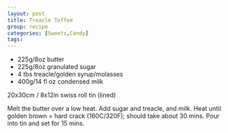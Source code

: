 ```yaml
---
layout: post
title: Treacle Toffee
group: recipe
categories: [Sweets,Candy]
tags: 
---
```



- 225g/8oz butter
- 225g/8oz granulated sugar
- 4 tbs treacle/golden syrup/molasses
- 400g/14 fl oz condensed milk

20x30cm / 8x12in swiss roll tin (lined)

Melt the butter over a low heat.  Add sugar and treacle, and milk.  Heat until golden brown = hard crack (160C/320F); should take about 30 mins.  Pour into tin and set for 15 mins.
